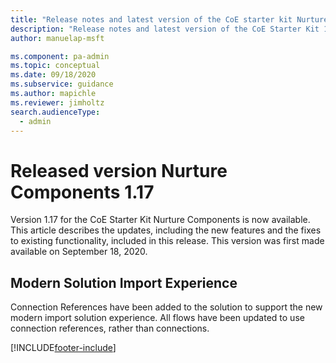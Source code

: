 ```yaml
---
title: "Release notes and latest version of the CoE starter kit Nurture Components 1.17 | MicrosoftDocs"
description: "Release notes and latest version of the CoE Starter Kit 1.17."
author: manuelap-msft

ms.component: pa-admin
ms.topic: conceptual
ms.date: 09/18/2020
ms.subservice: guidance
ms.author: mapichle
ms.reviewer: jimholtz
search.audienceType: 
  - admin
---
```


# Released version Nurture Components 1.17

Version 1.17 for the CoE Starter Kit Nurture Components is now available. This article describes the updates, including the new features and the fixes to existing functionality, included in this release. This version was first made available on September 18, 2020.

## Modern Solution Import Experience

Connection References have been added to the solution to support the new modern import solution experience. All flows have been updated to use connection references, rather than connections.


[!INCLUDE[footer-include](../../../includes/footer-banner.md)]
